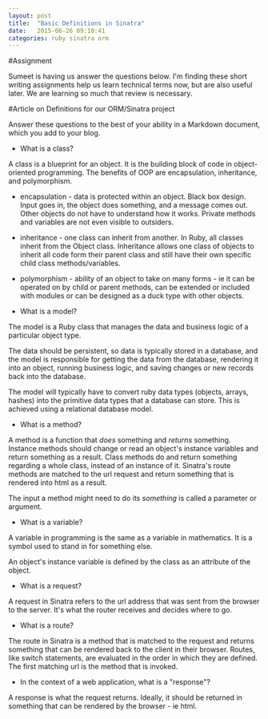 ```yaml
---
layout: post
title:  "Basic Definitions in Sinatra"
date:   2015-06-26 09:10:41
categories: ruby sinatra orm
---
```


#Assignment

Sumeet is having us answer the questions below.  I'm finding these short writing assignments help us learn technical terms now, but are also useful later.  We are learning so much that review is necessary.

#Article on Definitions for our ORM/Sinatra project

Answer these questions to the best of your ability in a Markdown document, which you add to your blog.

- What is a class?

A class is a blueprint for an object.  It is the building block of code in object-oriented programming.  The benefits of OOP are encapsulation, inheritance, and polymorphism.

  - encapsulation - data is protected within an object.  Black box design.  Input goes in, the object does something, and a message comes out.  Other objects do not have to understand how it works.  Private methods and variables are not even visible to outsiders.
  - inheritance - one class can inherit from another.  In Ruby, all classes inherit from the Object class.  Inheritance allows one class of objects to inherit all code form their parent class and still have their own specific child class methods/variables.
  - polymorphism - ability of an object to take on many forms - ie it can be operated on by child or parent methods, can be extended or included with modules or can be designed as a duck type with other objects.

- What is a model?

The model is a Ruby class that manages the data and business logic of a particular object type.  

The data should be persistent, so data is typically stored in a database, and the model is responsible for getting the data from the database, rendering it into an object, running business logic, and saving changes or new records back into the database.  

The model will typically have to convert ruby data types (objects, arrays, hashes) into the primitive data types that a database can store.  This is achieved using a relational database model.

- What is a method?

A method is a function that _does_ something and _returns_ something.  Instance methods should change or read an object's instance variables and return something as a result.  Class methods do and return something regarding a whole class, instead of an instance of it.  Sinatra's route methods are matched to the url request and return something that is rendered into html as a result.

The input a method might need to do its _something_ is called a parameter or argument.

- What is a variable?

A variable in programming is the same as a variable in mathematics.  It is a symbol used to stand in for something else.

An object's instance variable is defined by the class as an attribute of the object.

- What is a request?

A request in Sinatra refers to the url address that was sent from the browser to the server.  It's what the router receives and decides where to go.

- What is a route?

The route in Sinatra is a method that is matched to the request and returns something that can be rendered back to the client in their browser.  Routes, like switch statements, are evaluated in the order in which they are defined. The first matching url is the method that is invoked.

- In the context of a web application, what is a "response"?

A response is what the request returns.  Ideally, it should be returned in something that can be rendered by the browser - ie html.